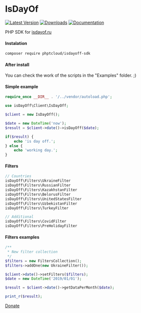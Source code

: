 # IsDayOf

[![Latest Version](https://img.shields.io/badge/release-1.0.1-blue)](https://img.shields.io/badge/release-1.0.1-blue)
[![Downloads](https://img.shields.io/badge/downloads-3%E2%80%89443-blue)](https://img.shields.io/badge/downloads-3%E2%80%89443-blue)
[![Documentation](https://img.shields.io/badge/docs-yes-blue)](https://img.shields.io/badge/docs-yes-blue)

PHP SDK for [isdayof.ru](https://isdayoff.ru)

#### Instalation
```bash
composer require phptcloud/isdayoff-sdk
```


#### After install
You can check the work of the scripts in the "Examples" folder. ;)

#### Simple example

```php
require_once __DIR__ . '/../vendor/autoload.php';

use isDayOff\Client\IsDayOff;

$client = new IsDayOff();

$date = new DateTime('now');
$result = $client->date()->isDayOff($date);

if($result) {
    echo 'is day off.';
} else {
    echo 'working day.';
}
```

#### Filters


```php
// Countries
isDayOff\Filters\UkraineFilter
isDayOff\Filters\RussianFilter
isDayOff\Filters\KazakhstanFilter
isDayOff\Filters\BelorusFilter
isDayOff\Filters\UnitedStatesFilter
isDayOff\Filters\UzbekistanFilter
isDayOff\Filters\TurkeyFilter

// Additional
isDayOff\Filters\CovidFilter
isDayOff\Filters\PreHolidayFilter
```

#### Filters examples

```php
/**
 * New filter collection
 */
$filters = new FiltersCollection();
$filters->addOne(new UkraineFilter());

$client->date()->setFilters($filters);
$date = new DateTime('2019/01/01');

$result = $client->date()->getDataPerMonth($date);

print_r($result);
```

[Donate](https://yoomoney.ru/quickpay/shop-widget?writer=buyer&targets=&targets-hint=&default-sum=&button-text=11&hint=&successURL=&quickpay=shop&account=4100112097569724)